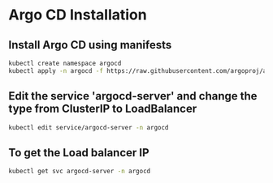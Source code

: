 # Argo CD Installation

## Install Argo CD using manifests

```bash
kubectl create namespace argocd
kubectl apply -n argocd -f https://raw.githubusercontent.com/argoproj/argo-cd/stable/manifests/install.yaml
```

## Edit the service 'argocd-server' and change the type from ClusterIP to LoadBalancer

```bash
kubectl edit service/argocd-server -n argocd
```

## To get the Load balancer IP

```bash
kubectl get svc argocd-server -n argocd
```